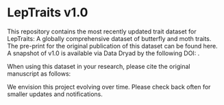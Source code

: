 # LepTraits v1.0

This repository contains the most recently updated trait dataset for LepTraits: A globally comprehensive dataset of butterfly and moth traits. The pre-print for the original publication of this dataset can be found here. A snapshot of v1.0 is available via Data Dryad by the following DOI: .

When using this dataset in your research, please cite the original manuscript as follows:

We envision this project evolving over time. Please check back often for smaller updates and notifications.
 
